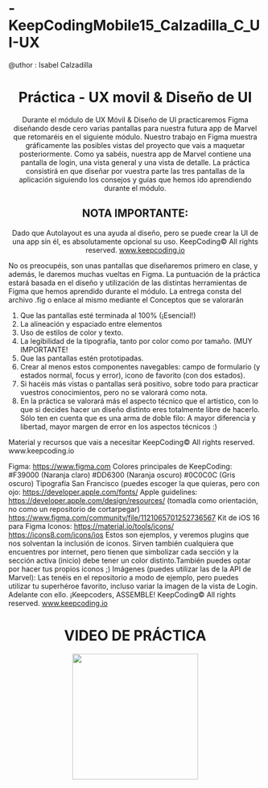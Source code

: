 # -KeepCodingMobile15_Calzadilla_C_UI-UX

@uthor : Isabel Calzadilla



<div align = "center"> <h1>Práctica - UX movil & Diseño de UI</h1>


Durante el módulo de UX Móvil & Diseño de UI practicaremos Figma diseñando desde cero varias pantallas para nuestra futura app de Marvel que retomaréis en el siguiente módulo.
Nuestro trabajo en Figma muestra gráficamente las posibles vistas del proyecto que vais a maquetar posteriormente. Como ya sabéis, nuestra app de Marvel contiene una pantalla de login, una vista general y una vista de detalle.
La práctica consistirá en que diseñar por vuestra parte las tres pantallas de la aplicación siguiendo los consejos y guías que hemos ido aprendiendo durante el módulo.


## NOTA IMPORTANTE:
Dado que Autolayout es una ayuda al diseño, pero se puede crear la UI de una app sin él, es absolutamente opcional su uso.
KeepCoding© All rights reserved.
www.keepcoding.io
 
 </div>
 
   No os preocupéis, son unas pantallas que diseñaremos primero en clase, y además, le daremos muchas vueltas en Figma.
La puntuación de la práctica estará basada en el diseño y utilización de las distintas herramientas de Figma que hemos aprendido durante el módulo.
La entrega consta del archivo .fig o enlace al mismo mediante el
Conceptos que se valorarán

1. Que las pantallas esté terminada al 100% (¡Esencial!)
2. La alineación y espaciado entre elementos
3. Uso de estilos de color y texto.
4. La legibilidad de la tipografía, tanto por color como por tamaño. (MUY
IMPORTANTE!
5. Que las pantallas estén prototipadas.
6. Crear al menos estos componentes navegables: campo de formulario (y estados
normal, focus y error), icono de favorito (con dos estados).
7. Si hacéis más vistas o pantallas será positivo, sobre todo para practicar vuestros
conocimientos, pero no se valorará como nota.
8. En la práctica se valorará más el aspecto técnico que el artístico, con lo que si
decides hacer un diseño distinto eres totalmente libre de hacerlo. Sólo ten en cuenta que es una arma de doble filo: A mayor diferencia y libertad, mayor margen de error en los aspectos técnicos :)

<div>
Material y recursos que vais a necesitar
KeepCoding© All rights reserved.
 www.keepcoding.io
 
 Figma:
https://www.figma.com
Colores principales de KeepCoding:
#F39000 (Naranja claro)
#DD6300 (Naranja oscuro)
#0C0C0C (Gris oscuro)
Tipografía San Francisco (puedes escoger la que quieras, pero con ojo:
https://developer.apple.com/fonts/
Apple guidelines:
https://developer.apple.com/design/resources/
(tomadla como orientación, no como un repositorio de cortarpegar)
https://www.figma.com/community/file/1121065701252736567
Kit de iOS 16 para Figma
Iconos:
https://material.io/tools/icons/
https://icons8.com/icons/ios
Estos son ejemplos, y veremos plugins que nos solventan la inclusión de iconos. Sirven también cualquiera que encuentres por internet, pero tienen que simbolizar cada sección y la sección activa (inicio) debe tener un color distinto.También puedes optar por hacer tus propios iconos ;)
Imágenes (puedes utilizar las de la API de Marvel):
Las tenéis en el repositorio a modo de ejemplo, pero puedes utilizar tu superhéroe favorito, incluso variar la imagen de la vista de Login.
       Adelante con ello.
 ¡Keepcoders, ASSEMBLE!
KeepCoding© All rights reserved.
www.keepcoding.io

</div>



<div align = "center">

<h1>  VIDEO DE PRÁCTICA </h1>



<img src= "![](https://github.com/LTRIPLEY27/-KeepCodingMobile15_Calzadilla_C_UI-UX/blob/main/entrega_ui_ux_AdobeExpress.gif)" width="250" height="250"/>

</div>
